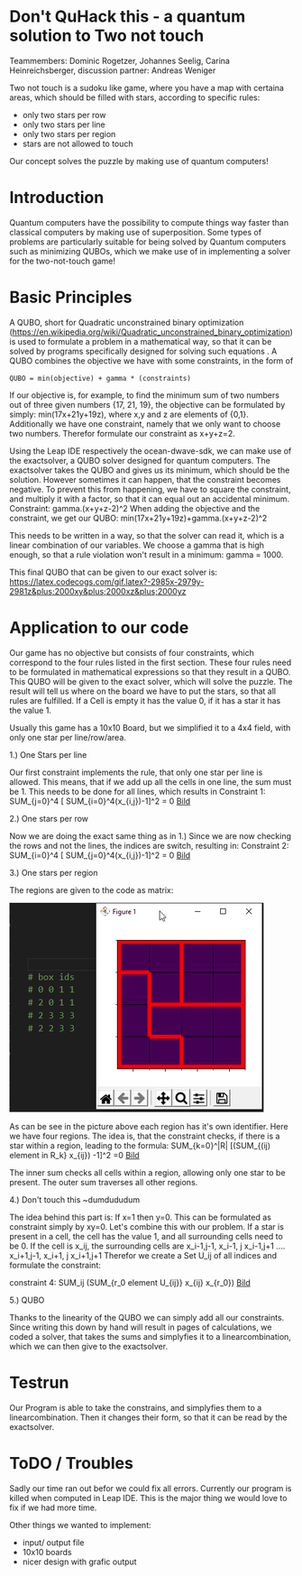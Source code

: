 # Don't QuHack this - a quantum solution to Two not touch
Teammembers: Dominic Rogetzer, Johannes Seelig, Carina Heinreichsberger, discussion partner: Andreas Weniger

Two not touch is a sudoku like game, where you have a map with certaina areas, which should be filled with stars, according to specific rules:
* only two stars per row
* only two stars per line
* only two stars per region
* stars are not allowed to touch

Our concept solves the puzzle by making use of quantum computers!

# Introduction
Quantum computers have the possibility to compute things way faster than classical computers by making use of superposition. Some types of problems are particularly suitable for being solved by Quantum computers such as minimizing QUBOs, which we make use of in implementing a solver for the two-not-touch game!

# Basic Principles
A QUBO, short for Quadratic unconstrained binary optimization (https://en.wikipedia.org/wiki/Quadratic_unconstrained_binary_optimization) is used to formulate a problem in a mathematical way, so that it can be solved by programs specifically designed for solving such equations . A QUBO combines the objective we have with some constraints, in the form of

	QUBO = min(objective) + gamma * (constraints)

If our objective is, for example, to find the minimum sum of two numbers out of three given numbers {17, 21, 19}, the objective can be formulated by simply: min(17x+21y+19z), where x,y and z are elements of {0,1}.
Additionally we have one constraint, namely that we only want to choose two numbers. Therefor formulate our constraint as x+y+z=2.

Using the Leap IDE respectively the ocean-dwave-sdk, we can make use of the exactsolver, a QUBO solver designed for quantum computers.
The exactsolver takes the QUBO and gives us its minimum, which should be the solution. However sometimes it can happen, that the constraint becomes negative. To prevent this from happening, we have to square the constraint, and multiply it with a factor, so that it can equal out an accidental minimum. Constraint: gamma.(x+y+z-2)^2
When adding the objective and the constraint, we get our QUBO: min(17x+21y+19z)+gamma.(x+y+z-2)^2

This needs to be written in a way, so that the solver can read it, which is a linear combination of our variables. We choose a gamma that is high enough, so that a rule violation won't result in a minimum: gamma = 1000. 

This final QUBO that can be given to our exact solver is: https://latex.codecogs.com/gif.latex?-2985x-2979y-2981z&plus;2000xy&plus;2000xz&plus;2000yz


# Application to our code
Our game has no objective but consists of four constraints, which correspond to the four rules listed in the first section. These four rules need to be formulated in mathematical expressions so that they result in a QUBO. This QUBO will be given to the exact solver, which will solve the puzzle. The result will tell us where on the board we have to put the stars, so that all rules are fulfilled. If a Cell is empty it has the value 0, if it has a star it has the value 1.

Usually this game has a 10x10 Board, but we simplified it to a 4x4 field, with only one star per line/row/area.


1.) One Stars per line

Our first constraint implements the rule, that only one star per line is allowed. This means, that if we add up all the cells in one line, the sum must be 1. This needs to be done for all lines, which results in Constraint 1:
SUM_{j=0}^4 [ SUM_{i=0}^4(x_{i,j})-1]^2 = 0
[Bild](https://latex.codecogs.com/gif.latex?\sum_{j=0}^4&space;\left[&space;\sum_{i=0}^4(x_{i,j})-1&space;\right]^2&space;=&space;0)


2.) One stars per row

Now we are doing the exact same thing as in 1.) Since we are now checking the rows and not the lines, the indices are switch, resulting in:
Constraint 2: SUM_{i=0}^4 [ SUM_{j=0}^4(x_{i,j})-1]^2 = 0
[Bild](https://latex.codecogs.com/gif.latex?\sum_{i=0}^4&space;\left[&space;\sum_{j=0}^4(x_{i,j})-1&space;\right]^2&space;=&space;0)

3.) One stars per region

The regions are given to the code as matrix:

![Bild](img/board.png)


As can be see in the picture above each region has it's own identifier. Here we have four regions. The idea is, that the constraint checks, if there is a star within a region, leading to the formula:
SUM_{k=0}^|R| [(SUM_{(ij) element in R_k} x_{ij}) -1]^2 =0
[Bild](https://latex.codecogs.com/gif.latex?\sum_{k=0}^{|R|}&space;\left[\left(\sum_{(ij)&space;\;\epsilon&space;\;R_k}&space;x_{ij}\right)&space;-1\right]^2&space;=0)

The inner sum checks all cells within a region, allowing only one star to be present. The outer sum traverses all other regions.


4.) Don't touch this ~dumdududum

The idea behind this part is: If x=1 then y=0. This can be formulated as constraint simply by xy=0.
Let's combine this with our problem. If a star is present in a cell, the cell has the value 1, and all surrounding cells need to be 0. If the cell is x_ij, the surrounding cells are x_i-1,j-1, x_i-1, j x_i-1,j+1 .... x_i+1,j-1, x_i+1, j x_i+1,j+1 Therefor we create a Set U_ij of all indices and formulate the constraint:

constraint 4: SUM_ij (SUM_{r_0 element U_{ij}} x_{ij} x_{r_0})
[Bild](https://latex.codecogs.com/gif.latex?\sum_{ij}&space;\sum_{r_0&space;\;&space;\epsilon\;&space;U_{ij}}&space;x_{ij}&space;x_{r_0})


5.) QUBO

Thanks to the linearity of the QUBO we can simply add all our constraints. Since writing this down by hand will result in pages of calculations, we coded a solver, that takes the sums and simplyfies it to a linearcombination, which we can then give to the exactsolver. 

# Testrun
Our Program is able to take the constrains, and simplyfies them to a linearcombination. Then it changes their form, so that it can be read by the exactsolver.

# ToDO / Troubles
Sadly our time ran out befor we could fix all errors. Currently our program is killed when computed in Leap IDE. This is the major thing we would love to fix if we had more time. 

Other things we wanted to implement:
* input/ output file
* 10x10 boards
* nicer design with grafic output
